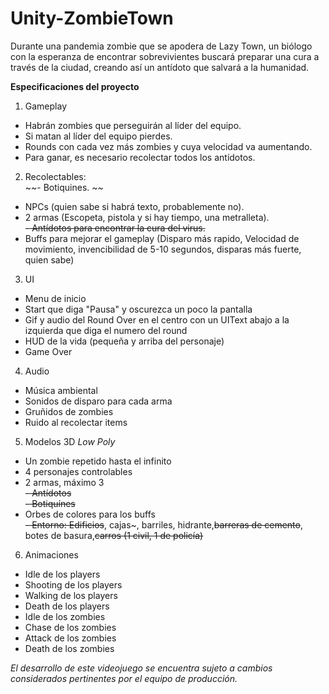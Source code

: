 # Unity-ZombieTown
Durante una pandemia zombie que se apodera de Lazy Town, un biólogo con la esperanza de encontrar sobrevivientes buscará preparar una cura a través de la ciudad, creando así un antídoto que salvará a la humanidad.  
  
**Especificaciones del proyecto**  
1. Gameplay  
  - Habrán zombies que perseguirán al líder del equipo.  
  - Si matan al líder del equipo pierdes.  
  - Rounds con cada vez más zombies y cuya velocidad va aumentando.  
  - Para ganar, es necesario recolectar todos los antídotos.  
2. Recolectables:  
  ~~- Botiquines.  ~~
  - NPCs (quien sabe si habrá texto, probablemente no).  
  - 2 armas (Escopeta, pistola y si hay tiempo, una metralleta).  
  ~~- Antídotos para encontrar la cura del virus.~~  
  - Buffs para mejorar el gameplay (Disparo más rapido, Velocidad de movimiento, invencibilidad de 5-10 segundos, disparas más fuerte, quien sabe)  
3. UI  
  - Menu de inicio  
  - Start que diga "Pausa" y oscurezca un poco la pantalla  
  - Gif y audio del Round Over en el centro con un UIText abajo a la izquierda que diga el numero del round  
  - HUD de la vida (pequeña y arriba del personaje)  
  - Game Over  
4. Audio  
  - Música ambiental  
  - Sonidos de disparo para cada arma  
  - Gruñidos de zombies  
  - Ruido al recolectar items  
5. Modelos 3D *Low Poly*  
  - Un zombie repetido hasta el infinito  
  - 4 personajes controlables  
  - 2 armas, máximo 3  
  ~~- Antídotos~~  
  ~~- Botiquínes~~  
  - Orbes de colores para los buffs  
 ~~- Entorno: Edificios~~, cajas~, barriles, hidrante,~~barreras de cemento~~, botes de basura,~~carros (1 civil, 1 de policía)~~
  6. Animaciones
  - Idle de los players
  - Shooting de los players
  - Walking de los players
  - Death de los players
  - Idle de los zombies
  - Chase de los zombies
  - Attack de los zombies
  - Death de los zombies
    
*El desarrollo de este videojuego se encuentra sujeto a cambios considerados pertinentes por el equipo de producción.*
